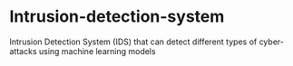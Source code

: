 # Intrusion-detection-system
Intrusion Detection System (IDS) that can detect different types of cyber-attacks using machine learning models 
